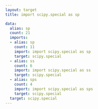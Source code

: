 ```yaml
---
layout: target
title: import scipy.special as sp

data:
  alias: sp
  count: 21
  imports:
  - alias: sp
    count: 11
    import: import scipy.special as sp
    target: scipy.special
  - alias: ss
    count: 6
    import: import scipy.special as ss
    target: scipy.special
  - alias: sps
    count: 4
    import: import scipy.special as sps
    target: scipy.special
  target: scipy.special
---
```

